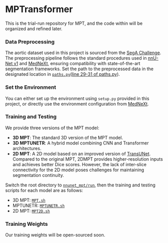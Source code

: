 # MPTransformer
This is the trial-run repository for MPT, and the code within will be organized and refined later.
### Data Preprocessing
The aortic dataset used in this project is sourced from the [SegA Challenge](https://multicenteraorta.grand-challenge.org).  
The preprocessing pipeline follows the standard procedures used in [nnU-Net v1](https://github.com/MIC-DKFZ/nnUNet/tree/nnunetv1) and [MedNeXt](https://github.com/MIC-DKFZ/MedNeXt), ensuring compatibility with state-of-the-art segmentation frameworks.
Set the path to the preprocessed data in the designated location in [`paths.py`](paths.py)([line 29-31 of paths.py](nnunet_mpt/paths.py#L29-L31)).
### Set the Environment
You can either set up the environment using `setup.py` provided in this project, or directly use the environment configuration from [MedNeXt](https://github.com/MIC-DKFZ/MedNeXt).
### Training and Testing
We provide three versions of the MPT model:

- **3D MPT**: The standard 3D version of the MPT model.
- **3D MPTUNETR**: A hybrid model combining CNN and Transformer architectures.
- **2D MPT**: A 2D model based on an improved version of [TransUNet](https://github.com/Beckschen/TransUNet). Compared to the original MPT, 2DMPT provides higher-resolution inputs and achieves better Dice scores. However, the lack of inter-slice connectivity for the 2D model poses challenges for maintaining segmentation continuity.

Switch the root directory to [`nnunet_mpt/run`](nnunet_mpt/run), then the training and testing scripts for each model are as follows:

- 3D MPT: [`MPT.sh`](nnunet_mpt/run/MPT.sh)
- MPTUNETR: [`MPTUNETR.sh`](nnunet_mpt/run/MPTUNETR.sh)
- 2D MPT: [`MPT2D.sh`](nnunet_mpt/run/MPT2D.sh)
### Training Weights
Our training weights will be open-sourced soon.
